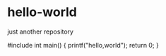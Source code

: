 # hello-world
just another repository


#include <stdio>
int main()
{
  printf("hello,world");
  return 0;
}
